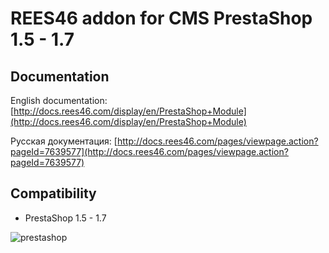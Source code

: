 # REES46 addon for CMS PrestaShop 1.5 - 1.7

## Documentation

English documentation: [http://docs.rees46.com/display/en/PrestaShop+Module](http://docs.rees46.com/display/en/PrestaShop+Module)

Русская документация: [http://docs.rees46.com/pages/viewpage.action?pageId=7639577](http://docs.rees46.com/pages/viewpage.action?pageId=7639577)

## Compatibility

* PrestaShop 1.5 - 1.7

![prestashop](https://api.rees46.com/marker/prestashop)
